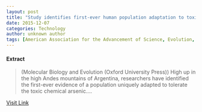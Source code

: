 ```yaml
---
layout: post
title: "Study identifies first-ever human population adaptation to toxic chemical, arsenic"
date: 2015-12-07
categories: Technology
author: unknown author
tags: [American Association for the Advancement of Science, Evolution, Arsenic, Biology, Life sciences, Organisms, Genetics, Biotechnology]
---
```





#### Extract
>(Molecular Biology and Evolution (Oxford University Press)) High up in the high Andes mountains of Argentina, researchers have identified the first-ever evidence of a population uniquely adapted to tolerate the toxic chemical arsenic....



[Visit Link](http://www.eurekalert.org/pub_releases/2015-03/mbae-sif022715.php)


